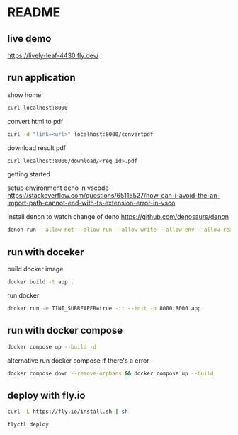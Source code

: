 # README

## live demo

<https://lively-leaf-4430.fly.dev/>

## run application

show home

```bash
curl localhost:8000
```

convert html to pdf

```bash
curl -d "link=<url>" localhost:8000/convertpdf
```

download result pdf

```bash
curl localhost:8000/download/<req_id>.pdf
```

getting started

setup environment deno in vscode
<https://stackoverflow.com/questions/65115527/how-can-i-avoid-the-an-import-path-cannot-end-with-ts-extension-error-in-vsco>

install denon to watch change of deno
<https://github.com/denosaurs/denon>

```bash
denon run --allow-net --allow-run --allow-write --allow-env --allow-read  index.ts
```

## run with doceker

build docker image

```bash
docker build -t app .
```

run docker

```bash
docker run -e TINI_SUBREAPER=true -it --init -p 8000:8000 app
```

## run with docker compose

```bash
docker compose up --build -d
```

alternative run docker compose if there's a error

```bash
docker compose down --remove-orphans && docker compose up --build
```

## deploy with fly.io

```bash
curl -L https://fly.io/install.sh | sh

flyctl deploy
```
